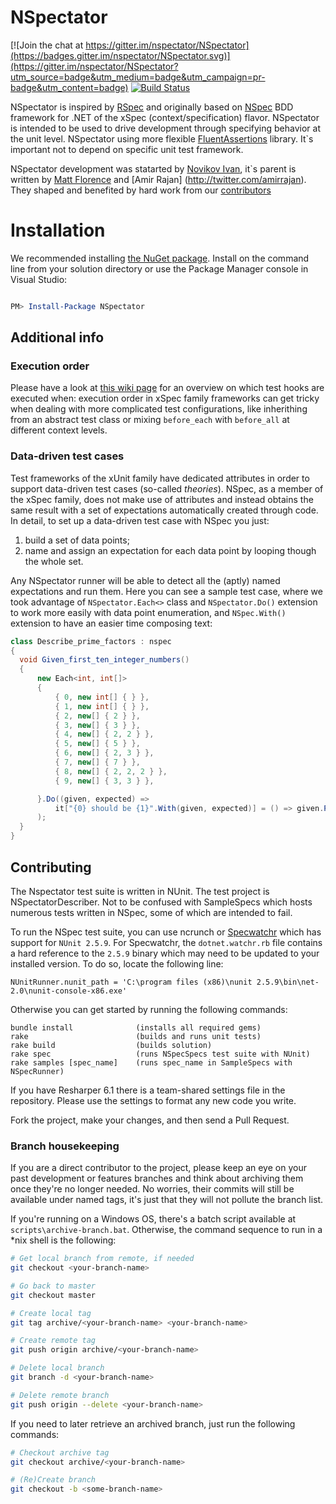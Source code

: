 # NSpectator

[![Join the chat at https://gitter.im/nspectator/NSpectator](https://badges.gitter.im/nspectator/NSpectator.svg)](https://gitter.im/nspectator/NSpectator?utm_source=badge&utm_medium=badge&utm_campaign=pr-badge&utm_content=badge) [![Build Status](https://travis-ci.org/nspectator/NSpectator.svg?branch=master)](https://travis-ci.org/nspectator/NSpectator)

NSpectator is inspired by [RSpec](http://rspec.info/) and originally based on [NSpec](https://github.com/mattflo/NSpec) BDD framework for .NET of the xSpec (context/specification) flavor. NSpectator is intended to be used to drive development through specifying behavior at the unit level. 
NSpectator using more flexible [FluentAssertions](https://github.com/dennisdoomen/fluentassertions) library. It`s important not to depend on specific unit test framework.

NSpectator development was statarted by [Novikov Ivan](http://jonnynovikov.com), it`s parent is written by [Matt Florence](http://twitter.com/mattflo) and [Amir Rajan] (http://twitter.com/amirrajan). They shaped and benefited by hard work from our [contributors](https://github.com/mattflo/NSpec/contributors)

# Installation

We recommended installing [the NuGet package](https://www.nuget.org/packages/NSpectator). Install on the command line from your solution directory or use the Package Manager console in Visual Studio:

```powershell

PM> Install-Package NSpectator

```

## Additional info

### Execution order

Please have a look at [this wiki page](https://github.com/mattflo/NSpec/wiki/Execution-Orders) for an overview on which test hooks are executed when: execution order in xSpec family frameworks can get tricky when dealing with more complicated test configurations, like inherithing from an abstract test class or mixing `before_each` with `before_all` at different context levels.

### Data-driven test cases

Test frameworks of the xUnit family have dedicated attributes in order to support data-driven test cases (so-called *theories*). NSpec, as a member of the xSpec family, does not make use of attributes and instead obtains the same result with a set of expectations automatically created through code. In detail, to set up a data-driven test case with NSpec you just: 

1. build a set of data points;
1. name and assign an expectation for each data point by looping though the whole set.

Any NSpectator runner will be able to detect all the (aptly) named expectations and run them. Here you can see a sample test case, where we took advantage of `NSpectator.Each<>` class and `NSpectator.Do()` extension to work more easily with data point enumeration, and `NSpec.With()` extension to have an easier time composing text:

```c#
class Describe_prime_factors : nspec
{
  void Given_first_ten_integer_numbers()
  {
      new Each<int, int[]>
      {
          { 0, new int[] { } },
          { 1, new int[] { } },
          { 2, new[] { 2 } },
          { 3, new[] { 3 } },
          { 4, new[] { 2, 2 } },
          { 5, new[] { 5 } },
          { 6, new[] { 2, 3 } },
          { 7, new[] { 7 } },
          { 8, new[] { 2, 2, 2 } },
          { 9, new[] { 3, 3 } },

      }.Do((given, expected) =>
          it["{0} should be {1}".With(given, expected)] = () => given.Primes().Should().Be(expected)
      );
  }
}
```

## Contributing

The Nspectator test suite is written in NUnit. The test project is NSpectatorDescriber. Not to be confused with SampleSpecs which hosts numerous tests written in NSpec, some of which are intended to fail.

To run the NSpec test suite, you can use ncrunch or [Specwatchr](http://nspec.org/continuoustesting) which has support for `NUnit 2.5.9`. For Specwatchr, the `dotnet.watchr.rb` file contains a hard reference to the `2.5.9` binary which may need to be updated to your installed version. To do so, locate the following line:

    NUnitRunner.nunit_path = 'C:\program files (x86)\nunit 2.5.9\bin\net-2.0\nunit-console-x86.exe'

Otherwise you can get started by running the following commands:

    bundle install              (installs all required gems)
    rake                        (builds and runs unit tests)
    rake build                  (builds solution)
    rake spec                   (runs NSpecSpecs test suite with NUnit)
    rake samples [spec_name]    (runs spec_name in SampleSpecs with NSpecRunner)

If you have Resharper 6.1 there is a team-shared settings file in the repository. Please use the settings to format any new code you write.

Fork the project, make your changes, and then send a Pull Request.

### Branch housekeeping

If you are a direct contributor to the project, please keep an eye on your past development or features branches and think about archiving them once they're no longer needed. 
No worries, their commits will still be available under named tags, it's just that they will not pollute the branch list.

If you're running on a Windows OS, there's a batch script available at `scripts\archive-branch.bat`. Otherwise, the command sequence to run in a *nix shell is the following:

```bash
# Get local branch from remote, if needed
git checkout <your-branch-name>

# Go back to master
git checkout master

# Create local tag
git tag archive/<your-branch-name> <your-branch-name>

# Create remote tag
git push origin archive/<your-branch-name>

# Delete local branch
git branch -d <your-branch-name>

# Delete remote branch
git push origin --delete <your-branch-name>
```

If you need to later retrieve an archived branch, just run the following commands:

```bash
# Checkout archive tag
git checkout archive/<your-branch-name>

# (Re)Create branch
git checkout -b <some-branch-name>
```
